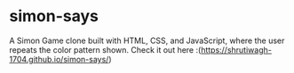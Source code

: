 # simon-says

A Simon Game clone built with HTML, CSS, and JavaScript, where the user repeats the color pattern shown. Check it out here :(https://shrutiwagh-1704.github.io/simon-says/)
